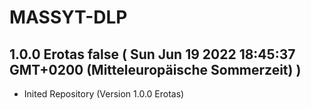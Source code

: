 # MASSYT-DLP

## 1.0.0 Erotas false ( Sun Jun 19 2022 18:45:37 GMT+0200 (Mitteleuropäische Sommerzeit) )

+ Inited Repository (Version 1.0.0 Erotas)